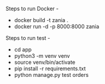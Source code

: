 Steps to run Docker -

  - docker build -t zania .
  - docker run -d -p 8000:8000 zania


Steps to run test - 

  - cd app
  - python3 -m venv venv
  - source venv/bin/activate
  - pip install -r requirements.txt
  - python manage.py test orders
